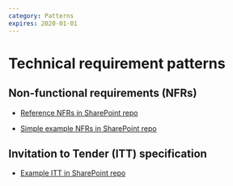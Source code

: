 ```yaml
---
category: Patterns
expires: 2020-01-01
---
```


# Technical requirement patterns

## Non-functional requirements (NFRs)

- [Reference NFRs in SharePoint repo](https://educationgovuk.sharepoint.com/:w:/r/sites/gp/WorkplaceDocuments/Reference%20Architecture/Patterns/DFE%20Reference%20NFRs.docx?d=wad9f0663140a442ebd404c7837b6ce0f&csf=1&e=qh9Wjr)

- [Simple example NFRs in SharePoint repo](https://educationgovuk.sharepoint.com/:x:/r/sites/gp/WorkplaceDocuments/Reference%20Architecture/Patterns/Example%20NFRs%20-%20National%20Careers%20Service.xlsx?d=w988b58c4d30846a3a4f4ed66f8e13241&csf=1&e=QvfBiT)

## Invitation to Tender (ITT) specification

- [Example ITT in SharePoint repo](https://educationgovuk.sharepoint.com/:w:/r/sites/gp/WorkplaceDocuments/Reference%20Architecture/Patterns/EXAMPLE%20ITT%20Technical%20Specification.doc?d=w738a9f5489644520b7dfaeb9410bc60b&csf=1&e=8gLncV)
